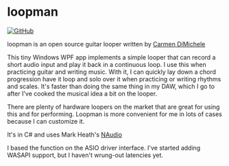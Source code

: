 # loopman

[![GitHub](https://img.shields.io/badge/license-MIT-green)]()

loopman is an open source guitar looper written by [Carmen DiMichele](https://dimichelec.wixsite.com/carmendimichele) 

This tiny Windows WPF app implements a simple looper that can record a short audio input and play it back in a continuous loop. I use this when practicing guitar and writing music. With it, I can quickly lay down a chord progression have it loop and solo over it when practicing or writing rhythms and scales. It's faster than doing the same thing in my DAW, which I go to after I've cooked the musical idea a bit on the looper.

There are plenty of hardware loopers on the market that are great for using this and for performing. Loopman is more convenient for me in lots of cases because I can customize it.

It's in C# and uses Mark Heath's [NAudio](https://github.com/naudio/NAudio/blob/master/README.md)

I based the function on the ASIO driver interface. I've started adding WASAPI support, but I haven't wrung-out latencies yet.


<!-- --------------------------------------------------------------------

Coding Notes:

  Use this to reset the release application settings:
    RMDIR /S/Q %USERPROFILE%\AppData\Local\loopman
  
-------------------------------------------------------------------- -->
